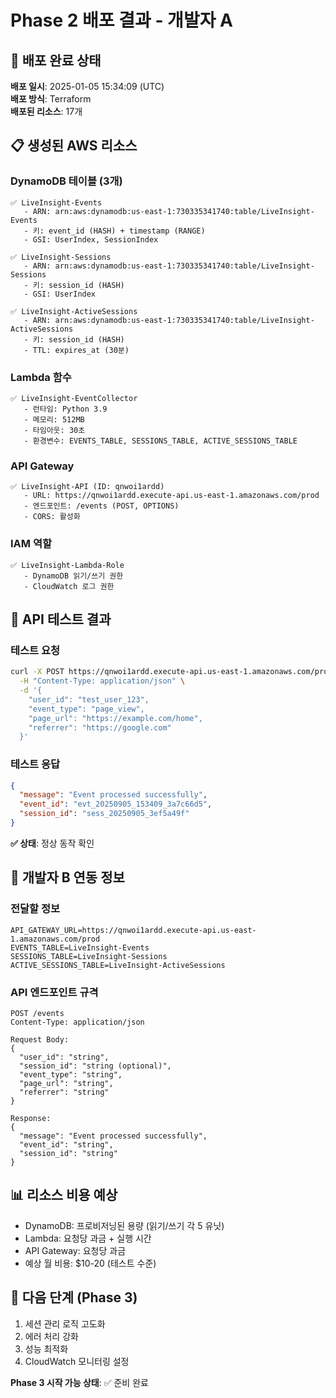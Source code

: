 # Phase 2 배포 결과 - 개발자 A

## 🎯 배포 완료 상태

**배포 일시**: 2025-01-05 15:34:09 (UTC)  
**배포 방식**: Terraform  
**배포된 리소스**: 17개  

## 📋 생성된 AWS 리소스

### DynamoDB 테이블 (3개)
```
✅ LiveInsight-Events
   - ARN: arn:aws:dynamodb:us-east-1:730335341740:table/LiveInsight-Events
   - 키: event_id (HASH) + timestamp (RANGE)
   - GSI: UserIndex, SessionIndex

✅ LiveInsight-Sessions  
   - ARN: arn:aws:dynamodb:us-east-1:730335341740:table/LiveInsight-Sessions
   - 키: session_id (HASH)
   - GSI: UserIndex

✅ LiveInsight-ActiveSessions
   - ARN: arn:aws:dynamodb:us-east-1:730335341740:table/LiveInsight-ActiveSessions
   - 키: session_id (HASH)
   - TTL: expires_at (30분)
```

### Lambda 함수
```
✅ LiveInsight-EventCollector
   - 런타임: Python 3.9
   - 메모리: 512MB
   - 타임아웃: 30초
   - 환경변수: EVENTS_TABLE, SESSIONS_TABLE, ACTIVE_SESSIONS_TABLE
```

### API Gateway
```
✅ LiveInsight-API (ID: qnwoi1ardd)
   - URL: https://qnwoi1ardd.execute-api.us-east-1.amazonaws.com/prod
   - 엔드포인트: /events (POST, OPTIONS)
   - CORS: 활성화
```

### IAM 역할
```
✅ LiveInsight-Lambda-Role
   - DynamoDB 읽기/쓰기 권한
   - CloudWatch 로그 권한
```

## 🧪 API 테스트 결과

### 테스트 요청
```bash
curl -X POST https://qnwoi1ardd.execute-api.us-east-1.amazonaws.com/prod/events \
  -H "Content-Type: application/json" \
  -d '{
    "user_id": "test_user_123",
    "event_type": "page_view", 
    "page_url": "https://example.com/home",
    "referrer": "https://google.com"
  }'
```

### 테스트 응답
```json
{
  "message": "Event processed successfully",
  "event_id": "evt_20250905_153409_3a7c66d5", 
  "session_id": "sess_20250905_3ef5a49f"
}
```

**✅ 상태**: 정상 동작 확인

## 🔗 개발자 B 연동 정보

### 전달할 정보
```
API_GATEWAY_URL=https://qnwoi1ardd.execute-api.us-east-1.amazonaws.com/prod
EVENTS_TABLE=LiveInsight-Events
SESSIONS_TABLE=LiveInsight-Sessions  
ACTIVE_SESSIONS_TABLE=LiveInsight-ActiveSessions
```

### API 엔드포인트 규격
```
POST /events
Content-Type: application/json

Request Body:
{
  "user_id": "string",
  "session_id": "string (optional)",
  "event_type": "string", 
  "page_url": "string",
  "referrer": "string"
}

Response:
{
  "message": "Event processed successfully",
  "event_id": "string",
  "session_id": "string"
}
```

## 📊 리소스 비용 예상

- DynamoDB: 프로비저닝된 용량 (읽기/쓰기 각 5 유닛)
- Lambda: 요청당 과금 + 실행 시간
- API Gateway: 요청당 과금
- 예상 월 비용: $10-20 (테스트 수준)

## 🚀 다음 단계 (Phase 3)

1. 세션 관리 로직 고도화
2. 에러 처리 강화  
3. 성능 최적화
4. CloudWatch 모니터링 설정

**Phase 3 시작 가능 상태**: ✅ 준비 완료